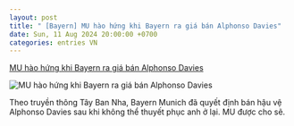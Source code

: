```yaml
---
layout: post
title: " [Bayern] MU hào hứng khi Bayern ra giá bán Alphonso Davies"
date: Sun, 11 Aug 2024 20:00:00 +0700
categories: entries VN
---
```

[MU hào hứng khi Bayern ra giá bán Alphonso Davies](https://bongdaplus.vn/tin-chuyen-nhuong/bayern-chinh-thuc-ra-gia-ban-alphonso-davies-mu-lay-not-4405592408.html)

![MU hào hứng khi Bayern ra giá bán Alphonso Davies](https://cdn.bongdaplus.vn/Assets/Media/2024/08/11/8/Davies480.jpg)

Theo truyền thông Tây Ban Nha, Bayern Munich đã quyết định bán hậu vệ Alphonso Davies sau khi không thể thuyết phục anh ở lại. MU được cho sẽ.

